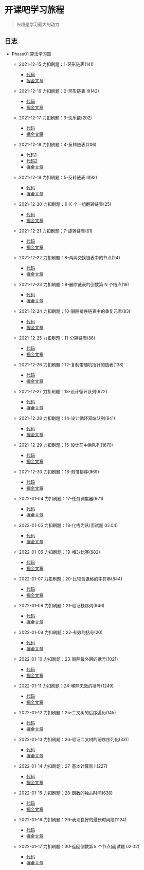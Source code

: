 # 开课吧学习旅程

> 兴趣是学习最大的动力

## 日志

- Phase01 算法学习篇

  - 2021-12-15 力扣刷题：1-环形链表(141)
    - [代码](https://github.com/cuisheng-qd/studybook/blob/main/%E5%8A%9B%E6%89%A3%E5%88%B7%E9%A2%98%EF%BC%9A1-%E7%8E%AF%E5%BD%A2%E9%93%BE%E8%A1%A8(141)/code.c)
    - [掘金文章](https://juejin.cn/post/7058251693313490980)

  - 2021-12-16 力扣刷题：2-环形链表 II(142)
    - [代码](https://github.com/cuisheng-qd/studybook/blob/main/%E5%8A%9B%E6%89%A3%E5%88%B7%E9%A2%98%EF%BC%9A2-%E7%8E%AF%E5%BD%A2%E9%93%BE%E8%A1%A8%20II(142)/code.c)
    - [掘金文章](https://juejin.cn/post/7058263699991035918)

  - 2021-12-17 力扣刷题：3-快乐数(202)
    - [代码](https://github.com/cuisheng-qd/studybook/blob/main/%E5%8A%9B%E6%89%A3%E5%88%B7%E9%A2%98%EF%BC%9A3-%E5%BF%AB%E4%B9%90%E6%95%B0(202)/code.c)
    - [掘金文章](https://juejin.cn/post/7058266858574577677)

  - 2021-12-18 力扣刷题：4-反转链表(206)
    - [代码1](https://github.com/cuisheng-qd/studybook/blob/main/%E5%8A%9B%E6%89%A3%E5%88%B7%E9%A2%98%EF%BC%9A4-%E5%8F%8D%E8%BD%AC%E9%93%BE%E8%A1%A8(206)/code1.c)
    - [代码2](https://github.com/cuisheng-qd/studybook/blob/main/%E5%8A%9B%E6%89%A3%E5%88%B7%E9%A2%98%EF%BC%9A4-%E5%8F%8D%E8%BD%AC%E9%93%BE%E8%A1%A8(206)/code2.c)
    - [掘金文章](https://juejin.cn/post/7058268938068557837)

  - 2021-12-19 力扣刷题：5-反转链表 II(92)
    - [代码](https://github.com/cuisheng-qd/studybook/blob/main/%E5%8A%9B%E6%89%A3%E5%88%B7%E9%A2%98%EF%BC%9A5-%E5%8F%8D%E8%BD%AC%E9%93%BE%E8%A1%A8%20II/code.c)
    - [掘金文章](https://juejin.cn/post/7058274026963075102)

  - 2021-12-20 力扣刷题：6-K 个一组翻转链表(25)
    - [代码](https://github.com/cuisheng-qd/studybook/blob/main/%E5%8A%9B%E6%89%A3%E5%88%B7%E9%A2%98%EF%BC%9A6-K%20%E4%B8%AA%E4%B8%80%E7%BB%84%E7%BF%BB%E8%BD%AC%E9%93%BE%E8%A1%A8(25)/code.c)
    - [掘金文章](https://juejin.cn/post/7058840974734131214)

  - 2021-12-21 力扣刷题：7-旋转链表(61)
    - [代码](https://github.com/cuisheng-qd/studybook/blob/main/%E5%8A%9B%E6%89%A3%E5%88%B7%E9%A2%98%EF%BC%9A7-%E6%97%8B%E8%BD%AC%E9%93%BE%E8%A1%A8(61)/code.c)
    - [掘金文章](https://juejin.cn/post/7058842644503330852)

  - 2021-12-22 力扣刷题：8-两两交换链表中的节点(24)
    - [代码](https://github.com/cuisheng-qd/studybook/blob/main/%E5%8A%9B%E6%89%A3%E5%88%B7%E9%A2%98%EF%BC%9A8-%E4%B8%A4%E4%B8%A4%E4%BA%A4%E6%8D%A2%E9%93%BE%E8%A1%A8%E4%B8%AD%E7%9A%84%E8%8A%82%E7%82%B9(24)/code.c)
    - [掘金文章](https://juejin.cn/post/7058845040629514270)

  - 2021-12-23 力扣刷题：9-删除链表的倒数第 N 个结点(19)
    - [代码](https://github.com/cuisheng-qd/studybook/blob/main/%E5%8A%9B%E6%89%A3%E5%88%B7%E9%A2%98%EF%BC%9A9-%E5%88%A0%E9%99%A4%E9%93%BE%E8%A1%A8%E7%9A%84%E5%80%92%E6%95%B0%E7%AC%AC%20N%20%E4%B8%AA%E7%BB%93%E7%82%B9(19)/code.c)
    - [掘金文章](https://juejin.cn/post/7058848963671097374)

  - 2021-12-24 力扣刷题：10-删除排序链表中的重复元素(83)
    - [代码](https://github.com/cuisheng-qd/studybook/blob/main/%E5%8A%9B%E6%89%A3%E5%88%B7%E9%A2%98%EF%BC%9A10-%E5%88%A0%E9%99%A4%E6%8E%92%E5%BA%8F%E9%93%BE%E8%A1%A8%E4%B8%AD%E7%9A%84%E9%87%8D%E5%A4%8D%E5%85%83%E7%B4%A0(83)/code.c)
    - [掘金文章](https://juejin.cn/post/7058915248371646495)

  - 2021-12-25 力扣刷题：11-分隔链表(86)
    - [代码](https://github.com/cuisheng-qd/studybook/blob/main/%E5%8A%9B%E6%89%A3%E5%88%B7%E9%A2%98%EF%BC%9A11-%E5%88%86%E9%9A%94%E9%93%BE%E8%A1%A8(86)/code.c)
    - [掘金文章](https://juejin.cn/post/7058917791318933517)

  - 2021-12-26 力扣刷题：12-复制带随机指针的链表(138)
    - [代码](https://github.com/cuisheng-qd/studybook/blob/main/%E5%8A%9B%E6%89%A3%E5%88%B7%E9%A2%98%EF%BC%9A12-%E5%A4%8D%E5%88%B6%E5%B8%A6%E9%9A%8F%E6%9C%BA%E6%8C%87%E9%92%88%E7%9A%84%E9%93%BE%E8%A1%A8(138)/code.c)
    - [掘金文章](https://juejin.cn/post/7058918880265109535)

  - 2021-12-27 力扣刷题：13-设计循环队列(622)
    - [代码](https://github.com/cuisheng-qd/studybook/blob/main/%E5%8A%9B%E6%89%A3%E5%88%B7%E9%A2%98%EF%BC%9A13-%E8%AE%BE%E8%AE%A1%E5%BE%AA%E7%8E%AF%E9%98%9F%E5%88%97(622)/code.cpp)
    - [掘金文章](https://juejin.cn/post/7058922467728818206)

  - 2021-12-28 力扣刷题：14-设计循环双端队列(641)
    - [代码](https://github.com/cuisheng-qd/studybook/blob/main/%E5%8A%9B%E6%89%A3%E5%88%B7%E9%A2%98%EF%BC%9A14-%E8%AE%BE%E8%AE%A1%E5%BE%AA%E7%8E%AF%E5%8F%8C%E7%AB%AF%E9%98%9F%E5%88%97(641)/code.cpp)
    - [掘金文章](https://juejin.cn/post/7058924394357194783)

  - 2021-12-29 力扣刷题：15-设计前中后队列(1670)
    - [代码](https://github.com/cuisheng-qd/studybook/blob/main/%E5%8A%9B%E6%89%A3%E5%88%B7%E9%A2%98%EF%BC%9A15-%E8%AE%BE%E8%AE%A1%E5%89%8D%E4%B8%AD%E5%90%8E%E9%98%9F%E5%88%97(1670)/code.cpp)
    - [掘金文章](https://juejin.cn/post/7058926208205094949)

  - 2021-12-30 力扣刷题：16-煎饼排序(969)
    - [代码](https://github.com/cuisheng-qd/studybook/blob/main/%E5%8A%9B%E6%89%A3%E5%88%B7%E9%A2%98%EF%BC%9A16-%E7%85%8E%E9%A5%BC%E6%8E%92%E5%BA%8F(969)/code.cpp)
    - [掘金文章](https://juejin.cn/post/7059015427178889229)

  - 2022-01-04 力扣刷题：17-任务调度器(621)
    - [代码](https://github.com/cuisheng-qd/studybook/blob/main/%E5%8A%9B%E6%89%A3%E5%88%B7%E9%A2%98%EF%BC%9A17-%E4%BB%BB%E5%8A%A1%E8%B0%83%E5%BA%A6%E5%99%A8(621)/code.cpp)
    - [掘金文章](https://juejin.cn/post/7060016060849717255)

  - 2022-01-05 力扣刷题：18-化栈为队(面试题 03.04)
    - [代码](https://github.com/cuisheng-qd/studybook/blob/main/%E5%8A%9B%E6%89%A3%E5%88%B7%E9%A2%98%EF%BC%9A18-%E5%8C%96%E6%A0%88%E4%B8%BA%E9%98%9F(%E9%9D%A2%E8%AF%95%E9%A2%98%2003.04)/code.cpp)
    - [掘金文章](https://juejin.cn/post/7060016107062558728)

  - 2022-01-06 力扣刷题：19-棒球比赛(682)
    - [代码](https://github.com/cuisheng-qd/studybook/blob/main/%E5%8A%9B%E6%89%A3%E5%88%B7%E9%A2%98%EF%BC%9A19-%E6%A3%92%E7%90%83%E6%AF%94%E8%B5%9B(682)/code.cpp)
    - [掘金文章](https://juejin.cn/post/7060019759022080013)

  - 2022-01-07 力扣刷题：20-比较含退格的字符串(844)
    - [代码](https://github.com/cuisheng-qd/studybook/blob/main/%E5%8A%9B%E6%89%A3%E5%88%B7%E9%A2%98%EF%BC%9A20-%E6%AF%94%E8%BE%83%E5%90%AB%E9%80%80%E6%A0%BC%E7%9A%84%E5%AD%97%E7%AC%A6%E4%B8%B2(844)/code.cpp)
    - [掘金文章](https://juejin.cn/post/7060020136677212168/)

  - 2022-01-08 力扣刷题：21-验证栈序列(946)
    - [代码](https://github.com/cuisheng-qd/studybook/blob/main/%E5%8A%9B%E6%89%A3%E5%88%B7%E9%A2%98%EF%BC%9A21-%E9%AA%8C%E8%AF%81%E6%A0%88%E5%BA%8F%E5%88%97(946)/code.cpp)
    - [掘金文章](https://juejin.cn/post/7060024067340009479)

  - 2022-01-09 力扣刷题：22-有效的括号(20)
    - [代码](https://github.com/cuisheng-qd/studybook/blob/main/%E5%8A%9B%E6%89%A3%E5%88%B7%E9%A2%98%EF%BC%9A22-%E6%9C%89%E6%95%88%E7%9A%84%E6%8B%AC%E5%8F%B7(20)/code.cpp)
    - [掘金文章](https://juejin.cn/post/7060024849363632165)

  - 2022-01-10 力扣刷题：23-删除最外层的括号(1021)
    - [代码](https://github.com/cuisheng-qd/studybook/blob/main/%E5%8A%9B%E6%89%A3%E5%88%B7%E9%A2%98%EF%BC%9A23-%E5%88%A0%E9%99%A4%E6%9C%80%E5%A4%96%E5%B1%82%E7%9A%84%E6%8B%AC%E5%8F%B7(1021)/code.cpp)
    - [掘金文章](https://juejin.cn/post/7060024938970742798)

  - 2022-01-11 力扣刷题：24-移除无效的括号(1249)
    - [代码](https://github.com/cuisheng-qd/studybook/blob/main/%E5%8A%9B%E6%89%A3%E5%88%B7%E9%A2%98%EF%BC%9A24-%E7%A7%BB%E9%99%A4%E6%97%A0%E6%95%88%E7%9A%84%E6%8B%AC%E5%8F%B7(1249)/code.cpp)
    - [掘金文章](https://juejin.cn/post/7060027456220053540)

  - 2022-01-12 力扣刷题：25-二叉树的后序遍历(145)
    - [代码](https://github.com/cuisheng-qd/studybook/blob/main/%E5%8A%9B%E6%89%A3%E5%88%B7%E9%A2%98%EF%BC%9A25-%E4%BA%8C%E5%8F%89%E6%A0%91%E7%9A%84%E5%90%8E%E5%BA%8F%E9%81%8D%E5%8E%86(145)/code.cpp)
    - [掘金文章](https://juejin.cn/post/7060028929846804493)

  - 2022-01-13 力扣刷题：26-验证二叉树的前序序列化(331)
    - [代码](https://github.com/cuisheng-qd/studybook/blob/main/%E5%8A%9B%E6%89%A3%E5%88%B7%E9%A2%98%EF%BC%9A26-%E9%AA%8C%E8%AF%81%E4%BA%8C%E5%8F%89%E6%A0%91%E7%9A%84%E5%89%8D%E5%BA%8F%E5%BA%8F%E5%88%97%E5%8C%96(331)/code.cpp)
    - [掘金文章](https://juejin.cn/post/7060030975765381157)

  - 2022-01-14 力扣刷题：27-基本计算器 II(227)
    - [代码](https://github.com/cuisheng-qd/studybook/blob/main/%E5%8A%9B%E6%89%A3%E5%88%B7%E9%A2%98%EF%BC%9A27-%E5%9F%BA%E6%9C%AC%E8%AE%A1%E7%AE%97%E5%99%A8%20II(227)/code.cpp)
    - [掘金文章](https://juejin.cn/post/7060033115627978782)

  - 2022-01-15 力扣刷题：28-函数的独占时间(636)
    - [代码](https://github.com/cuisheng-qd/studybook/blob/main/%E5%8A%9B%E6%89%A3%E5%88%B7%E9%A2%98%EF%BC%9A28-%E5%87%BD%E6%95%B0%E7%9A%84%E7%8B%AC%E5%8D%A0%E6%97%B6%E9%97%B4(636)/code.cpp)
    - [掘金文章](https://juejin.cn/post/7060035974188761096)

  - 2022-01-16 力扣刷题：29-表现良好的最长时间段(1124)
    - [代码](https://github.com/cuisheng-qd/studybook/blob/main/%E5%8A%9B%E6%89%A3%E5%88%B7%E9%A2%98%EF%BC%9A29-%E8%A1%A8%E7%8E%B0%E8%89%AF%E5%A5%BD%E7%9A%84%E6%9C%80%E9%95%BF%E6%97%B6%E9%97%B4%E6%AE%B5(1124)/code.cpp)
    - [掘金文章](https://juejin.cn/post/7060040047361261581)

  - 2022-01-17 力扣刷题：30-返回倒数第 k 个节点(面试题 02.02)
    - [代码](https://github.com/cuisheng-qd/studybook/blob/main/%E5%8A%9B%E6%89%A3%E5%88%B7%E9%A2%98%EF%BC%9A30-%E8%BF%94%E5%9B%9E%E5%80%92%E6%95%B0%E7%AC%AC%20k%20%E4%B8%AA%E8%8A%82%E7%82%B9(%E9%9D%A2%E8%AF%95%E9%A2%98%2002.02)/code.cpp)
    - [掘金文章](https://juejin.cn/post/7060040594705350692)

